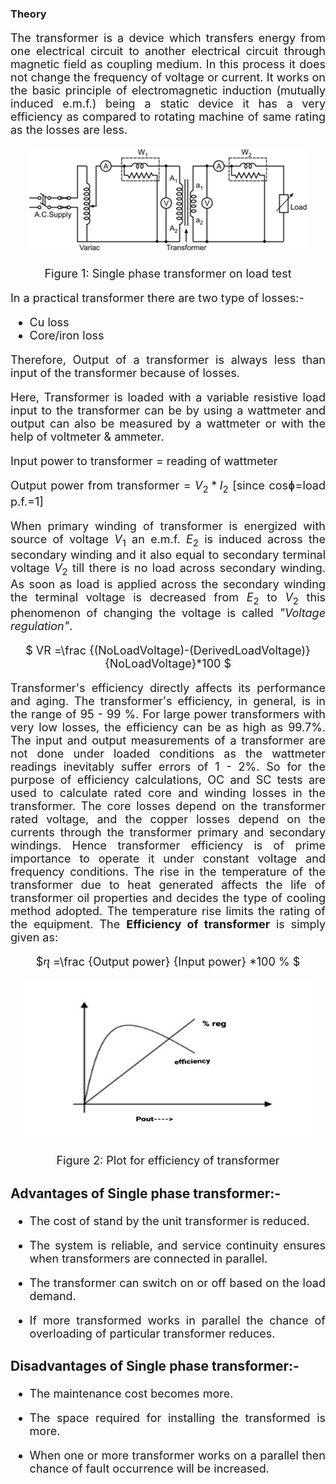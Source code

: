 
### Theory

<div align="justify" style="font-size:18px;">

The transformer is a device which transfers energy from one electrical circuit to another electrical circuit through magnetic field as coupling medium. In this process it does not change the frequency of voltage or current. It works on the basic principle of electromagnetic induction (mutually induced e.m.f.) being a static device it has a very efficiency as compared to rotating machine of same rating as the losses are less.

<center> 

![transformer1](images/transformer1.png)

Figure 1: Single phase transformer on load test

</center> 

In a practical transformer there are two type of losses:-
* Cu loss
* Core/iron loss

Therefore, Output of a transformer is always less than input of the transformer because of losses.

Here, Transformer is loaded with a variable resistive load input to the transformer can be by using a wattmeter and output can also be measured by a wattmeter or with the help of voltmeter & ammeter.

Input power to transformer = reading of wattmeter

Output power from transformer = $V_2*I_2$ [since cosɸ=load p.f.=1]

When primary winding of transformer is energized with source of voltage $V_1$ an e.m.f. $E_2$ is induced across the secondary winding and it also equal to secondary terminal voltage $V_2$ till there is no load across secondary winding. As soon as load is applied across the secondary winding the terminal voltage is decreased from $E_2$ to $V_2$ this phenomenon of changing the voltage is called *"Voltage regulation"*.

<center> $ VR =\frac {(NoLoadVoltage)-(DerivedLoadVoltage)} {NoLoadVoltage}*100 $  </center>

Transformer's efficiency directly affects its performance and aging. The transformer's efficiency, in general, is in the range of 95 - 99 %. For large power transformers with very low losses, the efficiency can be as high as 99.7%. The input and output measurements of a transformer are not done under loaded conditions as the wattmeter readings inevitably suffer errors of 1 - 2%. So for the purpose of efficiency calculations, OC and SC tests are used to calculate rated core and winding losses in the transformer. The core losses depend on the transformer rated voltage, and the copper losses depend on the currents through the transformer primary and secondary windings. Hence transformer efficiency is of prime importance to operate it under constant voltage and frequency conditions. The rise in the temperature of the transformer due to heat generated affects the life of transformer oil properties and decides the type of cooling method adopted. The temperature rise limits the rating of the equipment. The **Efficiency of transformer** is simply given as:

<center> $ⴄ =\frac {Output power} {Input power} *100 % $  </center>

<center> 

![transformer2](images/transformer2.png)

Figure 2: Plot for efficiency of transformer

</center> 

### Advantages of Single phase transformer:-

 * The cost of stand by the unit transformer is reduced.

 * The system is reliable, and service continuity ensures when transformers are connected in parallel.

 *  The transformer can switch on or off based on the load demand.

 *  If more transformed works in parallel the chance of overloading of particular transformer reduces.

### Disadvantages of Single phase transformer:-

 * The maintenance cost becomes more.

 * The space required for installing the transformed is more.

 * When one or more transformer works on a parallel then chance of fault occurrence will be increased.
  
</div>